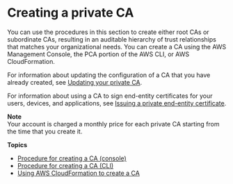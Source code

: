 # Creating a private CA<a name="create-CA"></a>

You can use the procedures in this section to create either root CAs or subordinate CAs, resulting in an auditable hierarchy of trust relationships that matches your organizational needs\. You can create a CA using the AWS Management Console, the PCA portion of the AWS CLI, or AWS CloudFormation\.

For information about updating the configuration of a CA that you have already created, see [Updating your private CA](PCAUpdateCA.md)\.

For information about using a CA to sign end\-entity certificates for your users, devices, and applications, see [Issuing a private end\-entity certificate](PcaIssueCert.md)\.

**Note**  
Your account is charged a monthly price for each private CA starting from the time that you create it\.

**Topics**
+ [Procedure for creating a CA \(console\)](Create-CA-console.md)
+ [Procedure for creating a CA \(CLI\)](Create-CA-CLI.md)
+ [Using AWS CloudFormation to create a CA](Create-CA-CFN.md)
